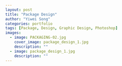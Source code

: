 ```yaml
---
layout: post
title: "Package Design"
author: "Yiwei Song"
categories: portfolio
tags: [Package, Design, Graphic Design, Photoshop]
images:
  - image: PACKAGING-02.jpg
    cover_image: package_design_1.jpg
    description: ""
  - image: package_design_1.jpg
    description: ""
---
```

